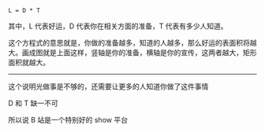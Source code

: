 `L = D * T`

其中，L 代表好运，D 代表你在相关方面的准备，T 代表有多少人知道。

这个方程式的意思就是，你做的准备越多，知道的人越多，那么好运的表面积将越大。画成图就是上面这样，竖轴是你的准备，横轴是你的宣传，这两者越大，矩形面积就越大。


---

这个说明光做事是不够的，还需要让更多的人知道你做了这件事情

D 和 T 缺一不可

所以说 B 站是一个特别好的 show 平台